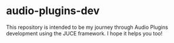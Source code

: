 # audio-plugins-dev
This repository is intended to be my journey through Audio Plugins development using the JUCE framework. I hope it helps you too!
